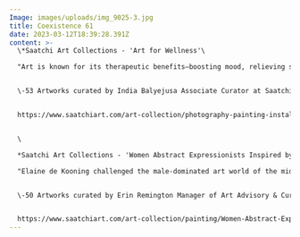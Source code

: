 ```yaml
---
Image: images/uploads/img_9025-3.jpg
title: Coexistence 61
date: 2023-03-12T18:39:28.391Z
content: >-
  \*Saatchi Art Collections - 'Art for Wellness'\

  "Art is known for its therapeutic benefits—boosting mood, relieving stress, and even improving memory. Embrace these healing properties with a soothing abstract painting or comforting fiber art sculpture from this curator-approved collection."


  \-53 Artworks curated by India Balyejusa Associate Curator at Saatchi Art


  https://www.saatchiart.com/art-collection/photography-painting-installation-sculpture-mixed-media-collage-drawing-printmaking/Art-for-Wellness/1754780/720277/view


  \

  *Saatchi Art Collections - 'Women Abstract Expressionists Inspired by Elaine de Kooning'\

  "Elaine de Kooning challenged the male-dominated art world of the mid-twentieth century with her enduring contributions to Abstract Expressionism. Explore the next generation of women artists using gestural brushstrokes and powerful forms influenced by her legacy."


  \-50 Artworks curated by Erin Remington Manager of Art Advisory & Curation at Saatchi Art


  https://www.saatchiart.com/art-collection/painting/Women-Abstract-Expressionists-Inspired-by-Elaine-de-Kooning/1586325/721089/view
---
```

